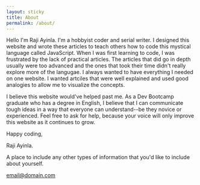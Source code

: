 ```yaml
---
layout: sticky
title: About
permalink: /about/
---
```


Hello I'm Raji Ayinla. I'm a hobbyist coder and serial writer. I designed this website and wrote these articles to teach others how to code this mystical language called JavaScript. When I was first learning to code, I was frustrated by the lack of practical articles. The articles that did go in depth usually were too advanced and the ones that took their time didn't really explore more of the langugae. I always wanted to have everything I needed on one website. I wanted artciles that were well explained and used good analogies to allow me to visualize the concepts. 

I believe this website would've helped past me. As a Dev Bootcamp graduate who has a degree in English, I believe that I can communicate tough ideas in a way that everyone can understand--be they novice or experienced. Feel free to ask for help, because your voice will only improve this website as it continues to grow. 

Happy coding,

Raji Ayinla.

A place to include any other types of information that you'd like to include about yourself.


[email@domain.com](mailto:email@domain.com)
